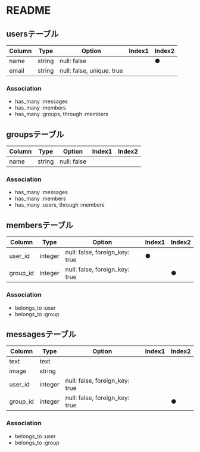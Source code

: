 # README

## usersテーブル
|Column|Type|Option|Index1|Index2|
|------|----|------|------|------|
|name|string|null: false||●|
|email|string|null: false, unique: true|||

### Association
- has_many :messages
- has_many :members
- has_many :groups, through :members

## groupsテーブル
|Column|Type|Option|Index1|Index2|
|------|----|------|------|------|
|name|string|null: false|||

### Association
- has_many :messages
- has_many :members
- has_many :users, through :members

## membersテーブル
|Column|Type|Option|Index1|Index2|
|------|----|------|------|------|
|user_id|integer|null: false, foreign_key: true|●||
|group_id|integer|null: false, foreign_key: true||●|

### Association
- belongs_to :user
- belongs_to :group

## messagesテーブル
|Column|Type|Option|Index1|Index2|
|------|----|------|------|------|
|text|text||||
|image|string||||
|user_id|integer|null: false, foreign_key: true|||
|group_id|integer|null: false, foreign_key: true||●|

### Association
- belongs_to :user
- belongs_to :group